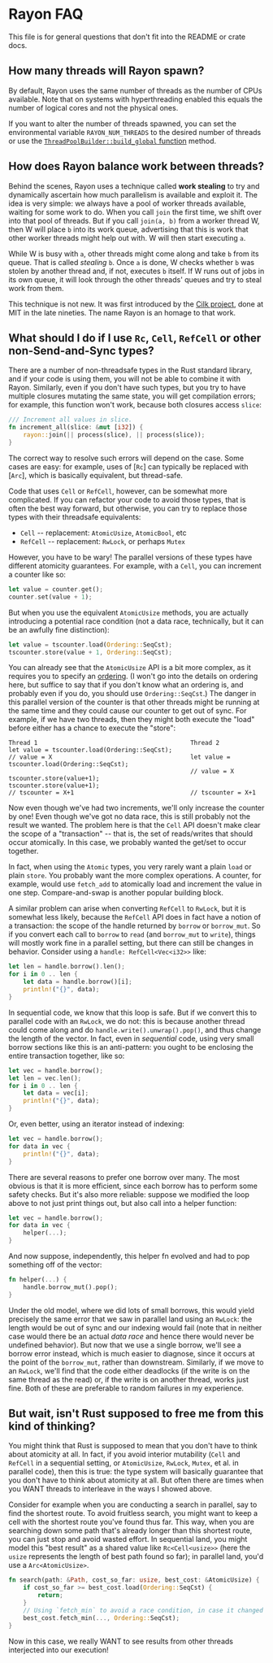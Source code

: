 # Rayon FAQ

This file is for general questions that don't fit into the README or
crate docs.

## How many threads will Rayon spawn?

By default, Rayon uses the same number of threads as the number of
CPUs available. Note that on systems with hyperthreading enabled this
equals the number of logical cores and not the physical ones.

If you want to alter the number of threads spawned, you can set the
environmental variable `RAYON_NUM_THREADS` to the desired number of
threads or use the
[`ThreadPoolBuilder::build_global` function](https://docs.rs/rayon/*/rayon/struct.ThreadPoolBuilder.html#method.build_global)
method.

## How does Rayon balance work between threads?

Behind the scenes, Rayon uses a technique called **work stealing** to
try and dynamically ascertain how much parallelism is available and
exploit it. The idea is very simple: we always have a pool of worker
threads available, waiting for some work to do. When you call `join`
the first time, we shift over into that pool of threads. But if you
call `join(a, b)` from a worker thread W, then W will place `b` into
its work queue, advertising that this is work that other worker
threads might help out with. W will then start executing `a`.

While W is busy with `a`, other threads might come along and take `b`
from its queue. That is called *stealing* `b`. Once `a` is done, W
checks whether `b` was stolen by another thread and, if not, executes
`b` itself. If W runs out of jobs in its own queue, it will look
through the other threads' queues and try to steal work from them.

This technique is not new. It was first introduced by the
[Cilk project][cilk], done at MIT in the late nineties. The name Rayon
is an homage to that work.

[cilk]: http://supertech.csail.mit.edu/cilk/

## What should I do if I use `Rc`, `Cell`, `RefCell` or other non-Send-and-Sync types?

There are a number of non-threadsafe types in the Rust standard
library, and if your code is using them, you will not be able to
combine it with Rayon. Similarly, even if you don't have such types,
but you try to have multiple closures mutating the same state, you
will get compilation errors; for example, this function won't work,
because both closures access `slice`:

```rust
/// Increment all values in slice.
fn increment_all(slice: &mut [i32]) {
    rayon::join(|| process(slice), || process(slice));
}
```

The correct way to resolve such errors will depend on the case. Some
cases are easy: for example, uses of [`Rc`] can typically be replaced
with [`Arc`], which is basically equivalent, but thread-safe.

Code that uses `Cell` or `RefCell`, however, can be somewhat more
complicated. If you can refactor your code to avoid those types, that
is often the best way forward, but otherwise, you can try to replace
those types with their threadsafe equivalents:

- `Cell` -- replacement: `AtomicUsize`, `AtomicBool`, etc
- `RefCell` -- replacement: `RwLock`, or perhaps `Mutex`

However, you have to be wary! The parallel versions of these types
have different atomicity guarantees. For example, with a `Cell`, you
can increment a counter like so:

```rust
let value = counter.get();
counter.set(value + 1);
```

But when you use the equivalent `AtomicUsize` methods, you are
actually introducing a potential race condition (not a data race,
technically, but it can be an awfully fine distinction):

```rust
let value = tscounter.load(Ordering::SeqCst);
tscounter.store(value + 1, Ordering::SeqCst);
```

You can already see that the `AtomicUsize` API is a bit more complex,
as it requires you to specify an
[ordering](https://doc.rust-lang.org/std/sync/atomic/enum.Ordering.html).
(I won't go into the details on ordering here, but suffice to say that
if you don't know what an ordering is, and probably even if you do,
you should use `Ordering::SeqCst`.) The danger in this parallel
version of the counter is that other threads might be running at the
same time and they could cause our counter to get out of sync. For
example, if we have two threads, then they might both execute the
"load" before either has a chance to execute the "store":

```
Thread 1                                          Thread 2
let value = tscounter.load(Ordering::SeqCst);
// value = X                                      let value = tscounter.load(Ordering::SeqCst);
                                                  // value = X
tscounter.store(value+1);                         tscounter.store(value+1);
// tscounter = X+1                                // tscounter = X+1
```

Now even though we've had two increments, we'll only increase the
counter by one! Even though we've got no data race, this is still
probably not the result we wanted. The problem here is that the `Cell`
API doesn't make clear the scope of a "transaction" -- that is, the
set of reads/writes that should occur atomically. In this case, we
probably wanted the get/set to occur together.

In fact, when using the `Atomic` types, you very rarely want a plain
`load` or plain `store`. You probably want the more complex
operations. A counter, for example, would use `fetch_add` to
atomically load and increment the value in one step. Compare-and-swap
is another popular building block.

A similar problem can arise when converting `RefCell` to `RwLock`, but
it is somewhat less likely, because the `RefCell` API does in fact
have a notion of a transaction: the scope of the handle returned by
`borrow` or `borrow_mut`. So if you convert each call to `borrow` to
`read` (and `borrow_mut` to `write`), things will mostly work fine in
a parallel setting, but there can still be changes in behavior.
Consider using a `handle: RefCell<Vec<i32>>` like:

```rust
let len = handle.borrow().len();
for i in 0 .. len {
    let data = handle.borrow()[i];
    println!("{}", data);
}
```

In sequential code, we know that this loop is safe. But if we convert
this to parallel code with an `RwLock`, we do not: this is because
another thread could come along and do
`handle.write().unwrap().pop()`, and thus change the length of the
vector. In fact, even in *sequential* code, using very small borrow
sections like this is an anti-pattern: you ought to be enclosing the
entire transaction together, like so:

```rust
let vec = handle.borrow();
let len = vec.len();
for i in 0 .. len {
    let data = vec[i];
    println!("{}", data);
}
```

Or, even better, using an iterator instead of indexing:

```rust
let vec = handle.borrow();
for data in vec {
    println!("{}", data);
}
```

There are several reasons to prefer one borrow over many. The most
obvious is that it is more efficient, since each borrow has to perform
some safety checks. But it's also more reliable: suppose we modified
the loop above to not just print things out, but also call into a
helper function:

```rust
let vec = handle.borrow();
for data in vec {
    helper(...);
}
```

And now suppose, independently, this helper fn evolved and had to pop
something off of the vector:

```rust
fn helper(...) {
    handle.borrow_mut().pop();
}
```

Under the old model, where we did lots of small borrows, this would
yield precisely the same error that we saw in parallel land using an
`RwLock`: the length would be out of sync and our indexing would fail
(note that in neither case would there be an actual *data race* and
hence there would never be undefined behavior). But now that we use a
single borrow, we'll see a borrow error instead, which is much easier
to diagnose, since it occurs at the point of the `borrow_mut`, rather
than downstream. Similarly, if we move to an `RwLock`, we'll find that
the code either deadlocks (if the write is on the same thread as the
read) or, if the write is on another thread, works just fine. Both of
these are preferable to random failures in my experience.

## But wait, isn't Rust supposed to free me from this kind of thinking?

You might think that Rust is supposed to mean that you don't have to
think about atomicity at all. In fact, if you avoid interior
mutability (`Cell` and `RefCell` in a sequential setting, or
`AtomicUsize`, `RwLock`, `Mutex`, et al. in parallel code), then this
is true: the type system will basically guarantee that you don't have
to think about atomicity at all. But often there are times when you
WANT threads to interleave in the ways I showed above.

Consider for example when you are conducting a search in parallel, say
to find the shortest route. To avoid fruitless search, you might want
to keep a cell with the shortest route you've found thus far. This
way, when you are searching down some path that's already longer than
this shortest route, you can just stop and avoid wasted effort. In
sequential land, you might model this "best result" as a shared value
like `Rc<Cell<usize>>` (here the `usize` represents the length of best
path found so far); in parallel land, you'd use a `Arc<AtomicUsize>`.

```rust
fn search(path: &Path, cost_so_far: usize, best_cost: &AtomicUsize) {
    if cost_so_far >= best_cost.load(Ordering::SeqCst) {
        return;
    }
    // Using `fetch_min` to avoid a race condition, in case it changed since `load`.
    best_cost.fetch_min(..., Ordering::SeqCst);
}
```

Now in this case, we really WANT to see results from other threads
interjected into our execution!
